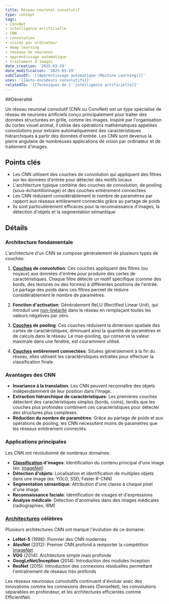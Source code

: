 ```yaml
---
title: Réseau neuronal convolutif
type: concept
tags:
- ConvNet
- intelligence artificielle
- CNN
- convolution
- vision par ordinateur
- deep learning
- réseaux de neurones
- apprentissage automatique
- traitement d'images
date_creation: '2025-03-19'
date_modification: '2025-03-19'
subClassOf: '[[Apprentissage automatique (Machine Learning)]]'
uses: '[[Auto-encodeurs convolutifs]]'
relatedTo: '[[Techniques de l''intelligence artificielle]]'
---
```

##Généralité

Un réseau neuronal convolutif (CNN ou ConvNet) est un type spécialisé de réseau de neurones artificiels conçu principalement pour traiter des données structurées en grille, comme les images. Inspiré par l'organisation du cortex visuel animal, il utilise des opérations mathématiques appelées convolutions pour extraire automatiquement des caractéristiques hiérarchiques à partir des données d'entrée. Les CNN sont devenus la pierre angulaire de nombreuses applications de vision par ordinateur et de traitement d'images.

## Points clés

- Les CNN utilisent des couches de convolution qui appliquent des filtres sur les données d'entrée pour détecter des motifs locaux
- L'architecture typique combine des couches de convolution, de pooling (sous-échantillonnage) et des couches entièrement connectées
- Les CNN réduisent considérablement le nombre de paramètres par rapport aux réseaux entièrement connectés grâce au partage de poids
- Ils sont particulièrement efficaces pour la reconnaissance d'images, la détection d'objets et la segmentation sémantique

## Détails

### Architecture fondamentale

L'architecture d'un CNN se compose généralement de plusieurs types de couches:

1. **[Couches](https://fr.wikipedia.org/wiki/Couches) de convolution**: Ces couches appliquent des filtres (ou noyaux) aux données d'entrée pour produire des cartes de caractéristiques. Chaque filtre détecte un motif spécifique (comme des bords, des textures ou des formes) à différentes positions de l'entrée. Le partage des poids dans ces filtres permet de réduire considérablement le nombre de paramètres.

2. **Fonction d'activation**: Généralement ReLU (Rectified Linear Unit), qui introduit une [non-linéarité](https://fr.wikipedia.org/wiki/non-linéarité) dans le réseau en remplaçant toutes les valeurs négatives par zéro.

3. **[Couches](https://fr.wikipedia.org/wiki/Couches) de pooling**: Ces couches réduisent la dimension spatiale des cartes de caractéristiques, diminuant ainsi la quantité de paramètres et de calculs dans le réseau. Le max-pooling, qui conserve la valeur maximale dans une fenêtre, est couramment utilisé.

4. **[Couches](https://fr.wikipedia.org/wiki/Couches) entièrement connectées**: Situées généralement à la fin du réseau, elles utilisent les caractéristiques extraites pour effectuer la classification finale.

### Avantages des CNN

- **Invariance à la translation**: Les CNN peuvent reconnaître des objets indépendamment de leur position dans l'image.
- **Extraction hiérarchique de caractéristiques**: Les premières couches détectent des caractéristiques simples (bords, coins), tandis que les couches plus profondes combinent ces caractéristiques pour détecter des structures plus complexes.
- **Réduction du nombre de paramètres**: Grâce au partage de poids et aux opérations de pooling, les CNN nécessitent moins de paramètres que les réseaux entièrement connectés.

### Applications principales

Les CNN ont révolutionné de nombreux domaines:

- **[Classification](https://fr.wikipedia.org/wiki/Classification) d'images**: Identification du contenu principal d'une image (ex: [ImageNet](https://fr.wikipedia.org/wiki/ImageNet))
- **Détection d'objets**: Localisation et identification de multiples objets dans une image (ex: YOLO, SSD, Faster R-CNN)
- **Segmentation sémantique**: Attribution d'une classe à chaque pixel d'une image
- **Reconnaissance faciale**: Identification de visages et d'expressions
- **Analyse médicale**: Détection d'anomalies dans des images médicales (radiographies, IRM)

### [Architectures](https://fr.wikipedia.org/wiki/Architectures) célèbres

Plusieurs architectures CNN ont marqué l'évolution de ce domaine:
- **LeNet-5** (1998): Pionnier des CNN modernes
- **AlexNet** (2012): Premier CNN profond à remporter la compétition [ImageNet](https://fr.wikipedia.org/wiki/ImageNet)
- **VGG** (2014): Architecture simple mais profonde
- **GoogLeNet/Inception** (2014): Introduction des modules Inception
- **ResNet** (2015): Introduction des connexions résiduelles permettant l'entraînement de réseaux très profonds

Les réseaux neuronaux convolutifs continuent d'évoluer avec des innovations comme les connexions denses (DenseNet), les convolutions séparables en profondeur, et les architectures efficientes comme EfficientNet.